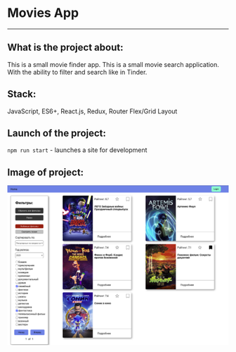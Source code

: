 # Movies App
---
## What is the project about: 
This is a small movie finder app. This is a small movie search application. With the ability to filter and search like in Tinder.
## Stack:
JavaScript, ES6+, React.js, Redux, Router
Flex/Grid Layout
## Launch of the project:
<code>npm run start</code> - launches a site for development
## Image of project:
![Image of project](/public/preview.png)